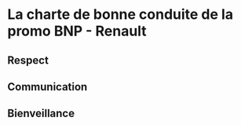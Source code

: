 # La charte de bonne conduite de la promo BNP - Renault

## Respect



## Communication



## Bienveillance

